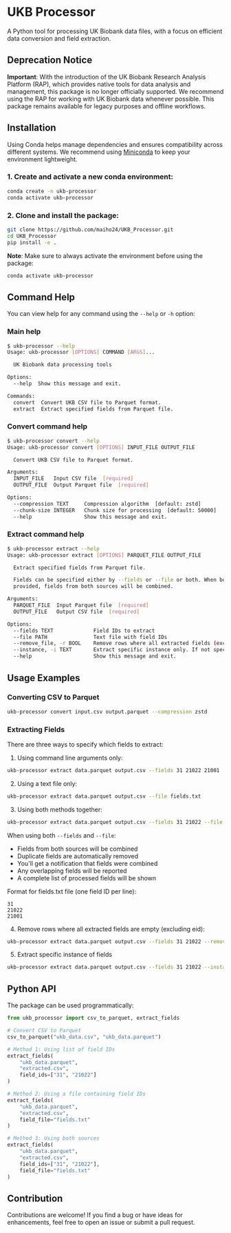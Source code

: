# UKB Processor

A Python tool for processing UK Biobank data files, with a focus on efficient data conversion and field extraction.

## Deprecation Notice
**Important**: With the introduction of the UK Biobank Research Analysis Platform (RAP), which provides native tools for data analysis and management, this package is no longer officially supported. We recommend using the RAP for working with UK Biobank data whenever possible. This package remains available for legacy purposes and offline workflows.

## Installation

Using Conda helps manage dependencies and ensures compatibility across different systems. We recommend using [Miniconda](https://docs.conda.io/en/latest/miniconda.html) to keep your environment lightweight.

### 1. Create and activate a new conda environment:
```bash
conda create -n ukb-processor
conda activate ukb-processor
```

### 2. Clone and install the package:
```bash
git clone https://github.com/maiho24/UKB_Processor.git
cd UKB_Processor
pip install -e .
```

**Note**: Make sure to always activate the environment before using the package:
```bash
conda activate ukb-processor
```

## Command Help

You can view help for any command using the `--help` or `-h` option:

### Main help
```bash
$ ukb-processor --help
Usage: ukb-processor [OPTIONS] COMMAND [ARGS]...

  UK Biobank data processing tools

Options:
  --help  Show this message and exit.

Commands:
  convert  Convert UKB CSV file to Parquet format.
  extract  Extract specified fields from Parquet file.
```

### Convert command help
```bash
$ ukb-processor convert --help
Usage: ukb-processor convert [OPTIONS] INPUT_FILE OUTPUT_FILE

  Convert UKB CSV file to Parquet format.

Arguments:
  INPUT_FILE   Input CSV file  [required]
  OUTPUT_FILE  Output Parquet file  [required]

Options:
  --compression TEXT     Compression algorithm  [default: zstd]
  --chunk-size INTEGER   Chunk size for processing  [default: 50000]
  --help                 Show this message and exit.
```

### Extract command help
```bash
$ ukb-processor extract --help
Usage: ukb-processor extract [OPTIONS] PARQUET_FILE OUTPUT_FILE

  Extract specified fields from Parquet file.

  Fields can be specified either by --fields or --file or both. When both are
  provided, fields from both sources will be combined.

Arguments:
  PARQUET_FILE  Input Parquet file  [required]
  OUTPUT_FILE   Output CSV file  [required]

Options:
  --fields TEXT             Field IDs to extract
  --file PATH               Text file with field IDs
  --remove_file, -r BOOL    Remove rows where all extracted fields (excl. eid) are empty [default: FALSE]
  --instance, -i TEXT       Extract specific instance only. If not specified, all instances will be extracted [default: None]
  --help                    Show this message and exit.
```

## Usage Examples

### Converting CSV to Parquet

```bash
ukb-processor convert input.csv output.parquet --compression zstd
```

### Extracting Fields

There are three ways to specify which fields to extract:

1. Using command line arguments only:
```bash
ukb-processor extract data.parquet output.csv --fields 31 21022 21001
```

2. Using a text file only:
```bash
ukb-processor extract data.parquet output.csv --file fields.txt
```

3. Using both methods together:
```bash
ukb-processor extract data.parquet output.csv --fields 31 21022 --file fields.txt
```

When using both `--fields` and `--file`:
- Fields from both sources will be combined
- Duplicate fields are automatically removed
- You'll get a notification that fields were combined
- Any overlapping fields will be reported
- A complete list of processed fields will be shown

Format for fields.txt file (one field ID per line):
```
31
21022
21001
```

4. Remove rows where all extracted fields are empty (excluding eid):
```bash
ukb-processor extract data.parquet output.csv --fields 31 21022 --remove-empty
```

5. Extract specific instance of fields
```bash
ukb-processor extract data.parquet output.csv --fields 31 21022 --instance 1.0
```

## Python API

The package can be used programmatically:

```python
from ukb_processor import csv_to_parquet, extract_fields

# Convert CSV to Parquet
csv_to_parquet("ukb_data.csv", "ukb_data.parquet")

# Method 1: Using list of field IDs
extract_fields(
    "ukb_data.parquet",
    "extracted.csv",
    field_ids=["31", "21022"]
)

# Method 2: Using a file containing field IDs
extract_fields(
    "ukb_data.parquet",
    "extracted.csv",
    field_file="fields.txt"
)

# Method 3: Using both sources
extract_fields(
    "ukb_data.parquet",
    "extracted.csv",
    field_ids=["31", "21022"],
    field_file="fields.txt"
)
```

## Contribution
Contributions are welcome! If you find a bug or have ideas for enhancements, feel free to open an issue or submit a pull request.
